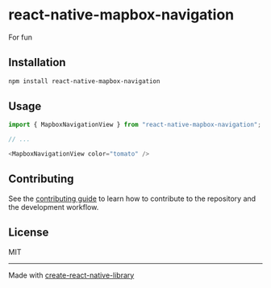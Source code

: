 # react-native-mapbox-navigation

For fun

## Installation

```sh
npm install react-native-mapbox-navigation
```

## Usage

```js
import { MapboxNavigationView } from "react-native-mapbox-navigation";

// ...

<MapboxNavigationView color="tomato" />
```

## Contributing

See the [contributing guide](CONTRIBUTING.md) to learn how to contribute to the repository and the development workflow.

## License

MIT

---

Made with [create-react-native-library](https://github.com/callstack/react-native-builder-bob)
